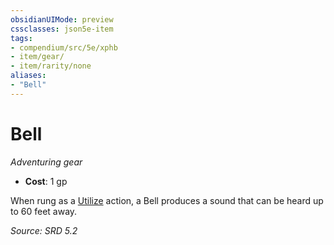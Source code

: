 ```yaml
---
obsidianUIMode: preview
cssclasses: json5e-item
tags:
- compendium/src/5e/xphb
- item/gear/
- item/rarity/none
aliases: 
- "Bell"
---
```

# Bell
*Adventuring gear*  

- **Cost**: 1 gp

When rung as a [Utilize](rules/actions.md#Utilize) action, a Bell produces a sound that can be heard up to 60 feet away.

*Source: SRD 5.2*